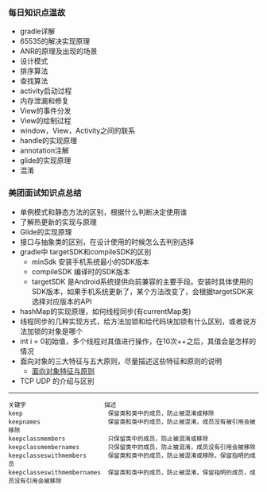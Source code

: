 ### 每日知识点温故
- gradle详解
- 65535的解决实现原理
- ANR的原理及出现的场景
- 设计模式
- 排序算法
- 查找算法
- activity启动过程
- 内存泄漏和修复
- View的事件分发
- View的绘制过程
- window，View，Activity之间的联系
- handle的实现原理
- annotation注解
- glide的实现原理
- 混淆


### 美团面试知识点总结
- 单例模式和静态方法的区别，根据什么判断决定使用谁
- 了解热更新的实现与原理
- Glide的实现原理
- 接口与抽象类的区别，在设计使用的时候怎么去判别选择
- gradle中 targetSDK和compileSDK的区别
    - minSdk 安装手机系统最小的SDK版本
    - compileSDK 编译时的SDK版本
    - targetSDK 是Android系统提供向前兼容的主要手段。安装时具体使用的SDK版本，如果手机系统更新了，某个方法改变了，会根据targetSDK来选择对应版本的API
- hashMap的实现原理，如何线程同步(有currentMap类)
- 线程同步的几种实现方式，给方法加锁和给代码块加锁有什么区别，或者说方法加锁的对象是哪个
- int i = 0初始值，多个线程对其值进行操作，在10次++之后，其值会是怎样的情况
- 面向对象的三大特征与五大原则，尽量描述这些特征和原则的说明
    - [面向对象特征与原则](android/JavaObjectOriented.md)
- TCP UDP 的介绍与区别

---
~~~
关键字                      描述
keep                        保留类和类中的成员，防止被混淆或移除
keepnames                   保留类和类中的成员，防止被混淆，成员没有被引用会被移除
keepclassmembers            只保留类中的成员，防止被混淆或移除
keepclassmembernames        只保留类中的成员，防止被混淆，成员没有引用会被移除
keepclasseswithmembers      保留类和类中的成员，防止被混淆或移除，保留指明的成员
keepclasseswithmembernames  保留类和类中的成员，防止被混淆，保留指明的成员，成员没有引用会被移除
~~~